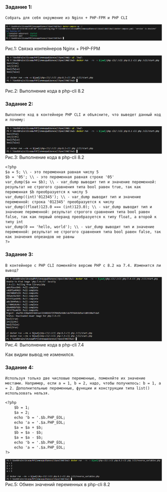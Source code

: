 ### Задание 1:
    Собрать для себя окружение из Nginx + PHP-FPM и PHP CLI

![Связка контейнеров Nginx + PHP-FPM](./img/task1_nginx_php-fpm.png "Связка контейнеров Nginx + PHP-FPM")

Рис.1: Связка контейнеров Nginx + PHP-FPM

![Выполнение кода в php-cli 8.2](./img/task1_php-cli.png "Выполнение кода в php-cli 8.2")

Рис.2: Выполнение кода в php-cli 8.2

### Задание 2:
    Выполните код в контейнере PHP CLI и объясните, что выведет данный код и почему:

![Выполнение кода в php-cli 8.2](./img/task1_php-cli.png "Выполнение кода в php-cli 8.2")
Рис.3: Выполнение кода в php-cli 8.2

```
<?php
$a = 5; \\ - это переменная равная числу 5
$b = '05'; \\ - это переменная равная строке '05'
var_dump($a == $b); \\ - var_dump выводит тип и значение переменной: результат не строгого сравнения типа bool равен true, так как переменная $b преобразуется к числу 5
var_dump((int)'012345'); \\ - var_dump выводит тип и значение переменной: строка '012345' преобразуется к числу
var_dump((float)123.0 === (int)123.0); \\ - var_dump выводит тип и значение переменной: результат строгого сравнения типа bool равен false, так как первый операнд преобразуется к типу float, а второй к типу int
var_dump(0 == 'hello, world'); \\ - var_dump выводит тип и значение переменной: результат не строгого сравнения типа bool равен false, так как значения опреандов не равны
?>
```

### Задание 3:
    В контейнере с PHP CLI поменяйте версию PHP с 8.2 на 7.4. Изменится ли вывод?

![Выполнение кода в php-cli 7.4](./img/task3_php-cli_7_4.png "Выполнение кода в php-cli 7.4")
Рис.4: Выполнение кода в php-cli 7.4

Как видим вывод не изменился.

### Задание 4:
    Используя только две числовые переменные, поменяйте их значение местами. Например, если a = 1, b = 2, надо, чтобы получилось: b = 1, a = 2. Дополнительные переменные, функции и конструкции типа list() использовать нельзя.

```
<?php
    $b = 1;
    $a = 2;
    echo 'b = '.$b.PHP_EOL;
    echo 'a = '.$a.PHP_EOL;
    $a = $a + $b;
    $b = $a - $b;
    $a = $a - $b;
    echo 'b = '.$b.PHP_EOL;
    echo 'a = '.$a.PHP_EOL;
?>
```
![Обмен значений переменных в php-cli 8.2](./img/task4.png "Обмен значений переменных в php-cli 8.2")
Рис.5: Обмен значений переменных в php-cli 8.2
